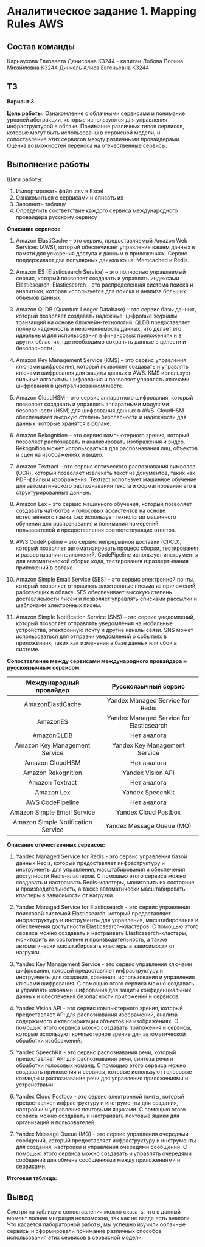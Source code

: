 # Аналитическое задание 1. Mapping Rules AWS


## Состав команды

Карнаухова Елизавета Денисовна K3244 - капитан
Лобова Полина Михайловна K3244
Динкель Алиса Евгеньевна K3244


## ТЗ

**Вариант 3**

**Цель работы:**
Ознакомление с облачными сервисами и понимание уровней абстракции, которые используются для управления инфраструктурой в облаке. Понимание различных типов сервисов, которые могут быть использованы в сервисной модели, и сопоставление этих сервисов между различными провайдерами. Оценка возможностей переноса на отечественные сервисы.


## Выполнение работы

Шаги работы:
1. Импортировать файл .csv в Excel
2. Ознакомиться с сервисами и описать их
3. Заполнить таблицу
4. Определить соответствие каждого сервиса международного провайдера русскому сервису

**Описание сервисов**

1. Amazon ElastiCache – это сервис, предоставляемый Amazon Web Services (AWS), который обеспечивает управление кэшем данных в памяти для ускорения доступа к данным в приложениях. Сервис поддерживает два популярных движка кэша: Memcached и Redis.

2. Amazon ES (Elasticsearch Service) – это полностью управляемый сервис, который позволяет создавать и управлять индексами Elasticsearch. Elasticsearch – это распределенная система поиска и аналитики, которая используется для поиска и анализа больших объемов данных.

3. Amazon QLDB (Quantum Ledger Database) – это сервис базы данных, который позволяет создавать надежные, цифровые журналы транзакций на основе блокчейн-технологий. QLDB предоставляет полную надежность и неизменяемость данных, что делает его идеальным для использования в финансовых приложениях и в других областях, где необходимо сохранять данные в целости и безопасности.

4. Amazon Key Management Service (KMS) – это сервис управления ключами шифрования, который позволяет создавать и управлять ключами шифрования для защиты данных в AWS. KMS использует сильные алгоритмы шифрования и позволяет управлять ключами шифрования в централизованном месте.

5. Amazon CloudHSM – это сервис аппаратного шифрования, который позволяет создавать и управлять аппаратными модулями безопасности (HSM) для шифрования данных в AWS. CloudHSM обеспечивает высокую степень безопасности и надежности для данных, которые хранятся в облаке.

6. Amazon Rekognition – это сервис компьютерного зрения, который позволяет распознавать и анализировать изображения и видео. Rekognition может использоваться для распознавания лиц, объектов и сцен на изображениях и видео.

7. Amazon Textract – это сервис оптического распознавания символов (OCR), который позволяет извлекать текст из документов, таких как PDF-файлы и изображения. Textract использует машинное обучение для автоматического распознавания текста и форматирования его в структурированные данные.

8. Amazon Lex – это сервис машинного обучения, который позволяет создавать чат-ботов и голосовых ассистентов на основе естественного языка. Lex использует технологии машинного обучения для распознавания и понимания намерений пользователей и предоставления соответствующих ответов.

9. AWS CodePipeline – это сервис непрерывной доставки (CI/CD), который позволяет автоматизировать процесс сборки, тестирования и развертывания приложений. CodePipeline использует инструменты для автоматической сборки кода, тестирования и развертывания приложений в облаке.

10. Amazon Simple Email Service (SES) – это сервис электронной почты, который позволяет отправлять электронные письма из приложений, работающих в облаке. SES обеспечивает высокую степень доставляемости писем и позволяет управлять списками рассылки и шаблонами электронных писем.

11. Amazon Simple Notification Service (SNS) – это сервис уведомлений, который позволяет отправлять уведомления на мобильные устройства, электронную почту и другие каналы связи. SNS может использоваться для отправки уведомлений о событиях в приложениях, таких как изменения в базе данных или сбои в системе.

**Сопоставление между сервисами международного провайдера и русскоязычным сервисом:**

| Международный провайдер            | Русскоязычный сервис                     |
|:----------------------------------:|:----------------------------------------:|
| AmazonElastiCache                  | Yandex Managed Service for Redis         |
| AmazonES                           | Yandex Managed Service for Elasticsearch |
| AmazonQLDB                         | Нет аналога                              |
| Amazon Key Management Service      | Yandex Key Management Service            |
| Amazon CloudHSM                    | Нет аналога                              |
| Amazon Rekognition                 | Yandex Vision API			|
| Amazon Textract                    | Нет аналога				|
| Amazon Lex                         | Yandex SpeechKit				|
| AWS CodePipeline                   | Нет аналога				|
| Amazon Simple Email Service        | Yandex Cloud Postbox			|
| Amazon Simple Notification Service | Yandex Message Queue (MQ)		|


**Описание отечественных сервисов:**
1. Yandex Managed Service for Redis - это сервис управления базой данных Redis, который предоставляет инфраструктуру и инструменты для управления, масштабирования и обеспечения доступности Redis-кластеров. С помощью этого сервиса можно создавать и настраивать Redis-кластеры, мониторить их состояние и производительность, а также автоматически масштабировать кластеры в зависимости от нагрузки.

2. Yandex Managed Service for Elasticsearch - это сервис управления поисковой системой Elasticsearch, который предоставляет инфраструктуру и инструменты для управления, масштабирования и обеспечения доступности Elasticsearch-кластеров. С помощью этого сервиса можно создавать и настраивать Elasticsearch-кластеры, мониторить их состояние и производительность, а также автоматически масштабировать кластеры в зависимости от нагрузки.

3. Yandex Key Management Service - это сервис управления ключами шифрования, который предоставляет инфраструктуру и инструменты для создания, хранения, использования и управления ключами шифрования. С помощью этого сервиса можно создавать и управлять ключами шифрования для защиты конфиденциальных данных и обеспечения безопасности приложений и сервисов.

4. Yandex Vision API - это сервис компьютерного зрения, который предоставляет API для распознавания изображений, анализа содержимого и классификации объектов на изображениях. С помощью этого сервиса можно создавать приложения и сервисы, которые используют компьютерное зрение для автоматической обработки изображений.

5. Yandex SpeechKit - это сервис распознавания речи, который предоставляет API для распознавания речи, синтеза речи и обработки голосовых команд. С помощью этого сервиса можно создавать приложения и сервисы, которые используют голосовые команды и распознавание речи для управления приложениями и устройствами.

6. Yandex Cloud Postbox - это сервис электронной почты, который предоставляет инфраструктуру и инструменты для создания, настройки и управления почтовыми ящиками. С помощью этого сервиса можно создавать и настраивать почтовые ящики для организаций и пользователей.

7. Yandex Message Queue (MQ) - это сервис управления очередями сообщений, который предоставляет инфраструктуру и инструменты для создания, настройки и управления очередями сообщений. С помощью этого сервиса можно создавать и управлять очередями сообщений для обмена сообщениями между приложениями и сервисами.


**Итоговая таблица:**



## Вывод

Смотря на таблицу с сопоставления можно сказать, что в данный момент полная миграция невозможна, так как не везде есть аналоги. Что касается лабораторной работы, мы успешно изучили облачные сервисы и сформировали понимание различных способов использования этих сервисов в сервисной модели.

